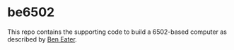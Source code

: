 # be6502

This repo contains the supporting code to build a 6502-based computer as described by [Ben Eater][beneater].

[beneater]: https://eater.net/6502
